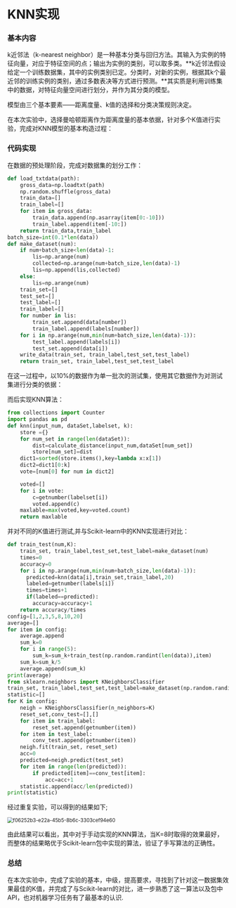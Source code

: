 # KNN实现

### 基本内容

k近邻法（k-nearest neighbor）是一种基本分类与回归方法。其输入为实例的特征向量，对应于特征空间的点；输出为实例的类别，可以取多类。**k近邻法假设给定一个训练数据集，其中的实例类别已定。分类时，对新的实例，根据其k个最近邻的训练实例的类别，通过多数表决等方式进行预测。**其实质是利用训练集中的数据，对特征向量空间进行划分，并作为其分类的模型。

模型由三个基本要素——距离度量、k值的选择和分类决策规则决定。

在本次实验中，选择曼哈顿距离作为距离度量的基本依据，针对多个K值进行实验，完成对KNN模型的基本构造过程：

### 代码实现

在数据的预处理阶段，完成对数据集的划分工作：

```python
def load_txtdata(path):
    gross_data=np.loadtxt(path)
    np.random.shuffle(gross_data)
    train_data=[]
    train_label=[]
    for item in gross_data:
        train_data.append(np.asarray(item[0:-10]))
        train_label.append(item[-10:])
    return train_data,train_label 
batch_size=int(0.1*len(data))
def make_dataset(num):
    if num+batch_size<len(data)-1:
        lis=np.arange(num)
        collected=np.arange(num+batch_size,len(data)-1)
        lis=np.append(lis,collected)
    else:
        lis=np.arange(num)
    train_set=[]
    test_set=[]
    test_label=[]
    train_label=[]
    for number in lis:
        train_set.append(data[number])
        train_label.append(labels[number])
    for i in np.arange(num,min(num+batch_size,len(data)-1)):
        test_label.append(labels[i])
        test_set.append(data[i])
    write_data(train_set, train_label,test_set,test_label)
    return train_set, train_label,test_set,test_label
```

在这一过程中，以10%的数据作为单一批次的测试集，使用其它数据作为对测试集进行分类的依据：

而后实现KNN算法：

```python
from collections import Counter
import pandas as pd
def knn(input_num, dataSet,labelset, k):
    store ={}
    for num_set in range(len(dataSet)):
        dist=calculate_distance(input_num,dataSet[num_set])
        store[num_set]=dist
    dict1=sorted(store.items(),key=lambda x:x[1])
    dict2=dict1[0:k]
    vote=[num[0] for num in dict2]

    voted=[]
    for i in vote:
        c=getnumber(labelset[i])
        voted.append(c)
    maxlable=max(voted,key=voted.count)
    return maxlable
```

并对不同的K值进行测试,并与Scikit-learn中的KNN实现进行对比：

```python
def train_test(num,K):
    train_set, train_label,test_set,test_label=make_dataset(num)
    times=0
    accuracy=0
    for i in np.arange(num,min(num+batch_size,len(data)-1)):
      predicted=knn(data[i],train_set,train_label,20)
      labeled=getnumber(labels[i])
      times=times+1
      if(labeled==predicted):
        accuracy=accuracy+1
    return accuracy/times 
config=[1,2,3,5,8,10,20]
average=[]
for item in config:
    average.append
    sum_k=0
    for i in range(5):
        sum_k=sum_k+train_test(np.random.randint(len(data)),item)
    sum_k=sum_k/5
    average.append(sum_k)
print(average)
from sklearn.neighbors import KNeighborsClassifier
train_set, train_label,test_set,test_label=make_dataset(np.random.randint(len(data)))
statistic=[]
for K in config:
    neigh = KNeighborsClassifier(n_neighbors=K)
    reset_set,conv_test=[],[]
    for item in train_label:
        reset_set.append(getnumber(item))
    for item in test_label:
        conv_test.append(getnumber(item))
    neigh.fit(train_set, reset_set)
    acc=0
    predicted=neigh.predict(test_set)
    for item in range(len(predicted)):
        if predicted[item]==conv_test[item]:
            acc=acc+1
    statistic.append(acc/len(predicted))
print(statistic)
```

经过重复实验，可以得到的结果如下;

<img src="C:/Users/32068/Desktop/f06252b3-e22a-45b5-8b6c-3303cef94e60.png" alt="f06252b3-e22a-45b5-8b6c-3303cef94e60" style="zoom:80%;" />

由此结果可以看出，其中对于手动实现的KNN算法，当K=8时取得的效果最好，而整体的结果略优于Scikit-learn包中实现的算法，验证了手写算法的正确性。

### 总结

在本次实验中，完成了实验的基本，中级，提高要求，寻找到了针对这一数据集效果最佳的K值，并完成了与Scikit-learn的对比，进一步熟悉了这一算法以及包中API，也对机器学习任务有了最基本的认识.